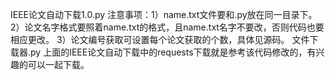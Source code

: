 IEEE论文自动下载1.0.py
注意事项：1）name.txt文件要和.py放在同一目录下。
         2）论文名字格式要照着name.txt的格式，且name.txt名字不要改，否则代码也要相应更改。
         3）论文编号获取可设置每个论文获取的个数，具体见源码。
文件下载器.py
上面的IEEE论文自动下载中的requests下载就是参考该代码修改的，有兴趣的可以一起下载。
